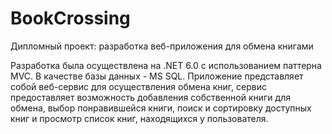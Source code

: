 # BookCrossing
Дипломный проект: разработка веб-приложения для обмена книгами

Разработка была осуществлена на .NET 6.0 с использованием паттерна MVC. В качестве базы данных - MS SQL. Приложение представляет собой веб-сервис для осуществления обмена книг, сервис предоставляет возможность добавления собственной книги для обмена, выбор понравившейся книги, поиск и сортировку доступных книг и просмотр список книг, находящихся у пользователя.
